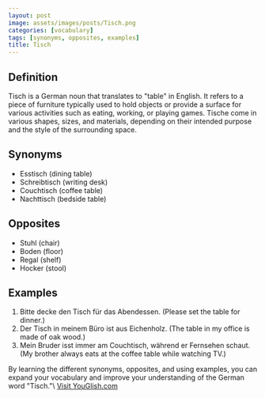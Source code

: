 ```yaml
---
layout: post
image: assets/images/posts/Tisch.png
categories: [vocabulary]
tags: [synonyms, opposites, examples]
title: Tisch
---
```


## Definition

Tisch is a German noun that translates to "table" in English. It refers to a piece of furniture typically used to hold objects or provide a surface for various activities such as eating, working, or playing games. Tische come in various shapes, sizes, and materials, depending on their intended purpose and the style of the surrounding space.

## Synonyms

- Esstisch (dining table)
- Schreibtisch (writing desk)
- Couchtisch (coffee table)
- Nachttisch (bedside table)

## Opposites

- Stuhl (chair)
- Boden (floor)
- Regal (shelf)
- Hocker (stool)

## Examples

1. Bitte decke den Tisch für das Abendessen. (Please set the table for dinner.)
2. Der Tisch in meinem Büro ist aus Eichenholz. (The table in my office is made of oak wood.)
3. Mein Bruder isst immer am Couchtisch, während er Fernsehen schaut. (My brother always eats at the coffee table while watching TV.)

By learning the different synonyms, opposites, and using examples, you can expand your vocabulary and improve your understanding of the German word "Tisch."\ <a id="yg-widget-0" class="youglish-widget" data-query="Tisch" data-lang="german" data-components="8412" data-auto-start="0" data-bkg-color="theme_light" data-title="How%20to%20pronounce%20Tisch%20in%20German"  rel="nofollow" href="https://youglish.com">Visit YouGlish.com</a><script async src="https://youglish.com/public/emb/widget.js" charset="utf-8"></script>